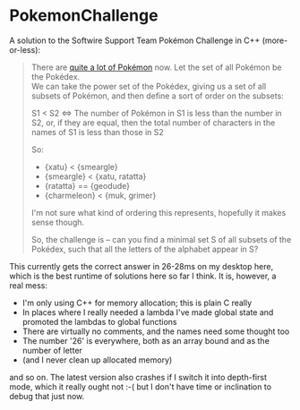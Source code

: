 # PokemonChallenge
A solution to the Softwire Support Team Pokémon Challenge in C++ (more-or-less):

> There are [quite a lot of Pokémon](http://pokeapi.co/api/v1/pokedex/) now. Let the set of all Pokémon be the Pokédex.   
> We can take the power set of the Pokédex, giving us a set of all subsets of Pokémon, and then define a sort of order on the subsets:
> 
> S1 < S2 <=> The number of Pokémon in S1 is less than the number in S2, or, if they are equal, then the total number of characters in the names of S1 is less than those in S2
> 
> So:
> * {xatu}  < {smeargle}
> * {smeargle} < {xatu, ratatta}
> * {ratatta} == {geodude}
> * {charmeleon} < {muk, grimer}
> 
> I'm not sure what kind of ordering this represents, hopefully it makes sense though.
> 
> So, the challenge is – can you find a minimal set S of all subsets of the Pokédex, such that all the letters of the alphabet appear in S?

This currently gets the correct answer in 26-28ms on my desktop here, which is the best runtime of solutions here so far I think. It is, however, a real mess:

* I'm only using C++ for memory allocation; this is plain C really
* In places where I really needed a lambda I've made global state and promoted the lambdas to global functions
* There are virtually no comments, and the names need some thought too
* The number '26' is everywhere, both as an array bound and as the number of letter
* (and I never clean up allocated memory) 

and so on. The latest version also crashes if I switch it into depth-first mode, which it really ought not :-( but I don't have time or inclination to debug that just now.
